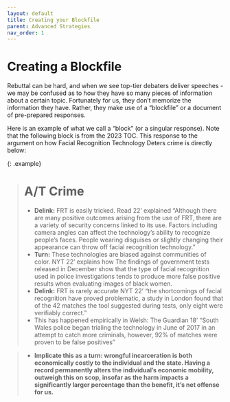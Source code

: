 ```yaml
---
layout: default
title: Creating your Blockfile
parent: Advanced Strategies
nav_order: 1
---
```


# Creating a Blockfile

Rebuttal can be hard, and when we see top-tier debaters deliver speeches - we may be confused as to how they have so many pieces of information about a certain topic. Fortunately for us, they don’t memorize the information they have. Rather, they make use of a “blockfile” or a document of pre-prepared responses. 

Here is an example of what we call a “block” (or a singular response). Note that the following block is from the 2023 TOC. This response to the argument on how Facial Recognition Technology Deters crime is directly below: 

{: .example}


># A/T Crime
>- **Delink:** FRT is easily tricked. Read 22’ explained “Although there are many positive outcomes arising from the use of FRT, there are a variety of security concerns linked to its use. Factors including camera angles can affect the technology’s ability to recognize people’s faces. People wearing disguises or slightly changing their appearance can throw off facial recognition technology.” 
>- **Turn:** These technologies are biased against communities of color. NYT 22’ explains how The findings of government tests released in December show that the type of facial recognition used in police investigations tends to produce more false positive results when evaluating images of black women. 
>- **Delink:** FRT is rarely accurate NYT 22’ “the shortcomings of facial recognition have proved problematic, a study in London found that of the 42 matches the tool suggested during tests, only eight were verifiably correct.”
>- This has happened empirically in Welsh: The Guardian 18’ “South Wales police began trialing the technology in June of 2017 in an attempt to catch more criminals, however, 92% of matches were proven to be false positives”

>- **Implicate this as a turn: wrongful incarceration is both economically costly to the individual and the state. Having a record permanently alters the individual’s economic mobility, outweigh this on scop, insofar as the harm impacts a significantly larger percentage than the benefit, it’s net offense for us.**

